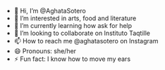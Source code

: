 - 👋 Hi, I’m @AghataSotero
- 👀 I’m interested in arts, food and literature
- 🌱 I’m currently learning how ask for help
- 💞️ I’m looking to collaborate on Instituto Taqtille
- 📫 How to reach me @aghatasotero on Instagram
- 😄 Pronouns: she/her
- ⚡ Fun fact: I know how to move my ears

<!---
AghataSotero/AghataSotero is a ✨ special ✨ repository because its `README.md` (this file) appears on your GitHub profile.
You can click the Preview link to take a look at your changes.
--->
